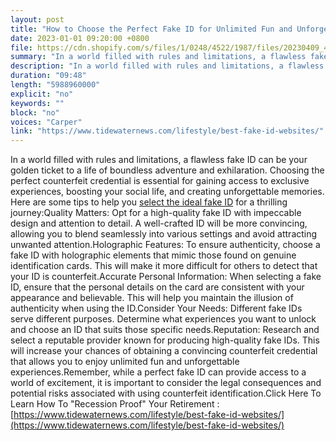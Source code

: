```yaml
---
layout: post
title: "How to Choose the Perfect Fake ID for Unlimited Fun and Unforgettable Experiences"
date: 2023-01-01 09:20:00 +0800
file: https://cdn.shopify.com/s/files/1/0248/4522/1987/files/20230409_4.mp3?v=1681044273
summary: "In a world filled with rules and limitations, a flawless fake ID can be your golden ticket to a life of boundless adventure and exhilaration. Choosing the perfect counterfeit credential is essential for gaining access to exclusive experiences, boosting your social life, and creating unforgettable memories. Here are some tips to help you select the ideal fake ID for a thrilling journey:Quality Matters: Opt for a high-quality fake ID with impeccable design and attention to detail. A well-crafted ID will be more convincing, allowing you to blend seamlessly into various settings and avoid attracting unwanted attention.Holographic Features: To ensure authenticity, choose a fake ID with holographic elements that mimic those found on genuine identification cards. This will make it more difficult for others to detect that your ID is counterfeit.Accurate Personal Information: When selecting a fake ID, ensure that the personal details on the card are consistent with your appearance and believable. This will help you maintain the illusion of authenticity when using the ID.Consider Your Needs: Different fake IDs serve different purposes. Determine what experiences you want to unlock and choose an ID that suits those specific needs.Reputation: Research and select a reputable provider known for producing high-quality fake IDs. This will increase your chances of obtaining a convincing counterfeit credential that allows you to enjoy unlimited fun and unforgettable experiences.Remember, while a perfect fake ID can provide access to a world of excitement, it is important to consider the legal consequences and potential risks associated with using counterfeit identification."
description: "In a world filled with rules and limitations, a flawless fake ID can be your golden ticket to a life of boundless adventure and exhilaration. Choosing the perfect counterfeit credential is essential for gaining access to exclusive experiences, boosting your social life, and creating unforgettable memories. Here are some tips to help you <a href='https://www.tidewaternews.com/lifestyle/best-fake-id-websites/'>select the ideal fake ID</a> for a thrilling journey:Quality Matters: Opt for a high-quality fake ID with impeccable design and attention to detail. A well-crafted ID will be more convincing, allowing you to blend seamlessly into various settings and avoid attracting unwanted attention.Holographic Features: To ensure authenticity, choose a fake ID with holographic elements that mimic those found on genuine identification cards. This will make it more difficult for others to detect that your ID is counterfeit.Accurate Personal Information: When selecting a fake ID, ensure that the personal details on the card are consistent with your appearance and believable. This will help you maintain the illusion of authenticity when using the ID.Consider Your Needs: Different fake IDs serve different purposes. Determine what experiences you want to unlock and choose an ID that suits those specific needs.Reputation: Research and select a reputable provider known for producing high-quality fake IDs. This will increase your chances of obtaining a convincing counterfeit credential that allows you to enjoy unlimited fun and unforgettable experiences.Remember, while a perfect fake ID can provide access to a world of excitement, it is important to consider the legal consequences and potential risks associated with using counterfeit identification.Click Here To Learn How To Recession Proof Your Retirement:<a href='https://www.tidewaternews.com/lifestyle/best-fake-id-websites/'>https://www.tidewaternews.com/lifestyle/best-fake-id-websites/</a> "
duration: "09:48"
length: "5988960000"
explicit: "no"
keywords: ""
block: "no"
voices: "Carper"
link: "https://www.tidewaternews.com/lifestyle/best-fake-id-websites/"
---
```


In a world filled with rules and limitations, a flawless fake ID can be your golden ticket to a life of boundless adventure and exhilaration. Choosing the perfect counterfeit credential is essential for gaining access to exclusive experiences, boosting your social life, and creating unforgettable memories. Here are some tips to help you [select the ideal fake ID](https://www.tidewaternews.com/lifestyle/best-fake-id-websites/) for a thrilling journey:Quality Matters: Opt for a high-quality fake ID with impeccable design and attention to detail. A well-crafted ID will be more convincing, allowing you to blend seamlessly into various settings and avoid attracting unwanted attention.Holographic Features: To ensure authenticity, choose a fake ID with holographic elements that mimic those found on genuine identification cards. This will make it more difficult for others to detect that your ID is counterfeit.Accurate Personal Information: When selecting a fake ID, ensure that the personal details on the card are consistent with your appearance and believable. This will help you maintain the illusion of authenticity when using the ID.Consider Your Needs: Different fake IDs serve different purposes. Determine what experiences you want to unlock and choose an ID that suits those specific needs.Reputation: Research and select a reputable provider known for producing high-quality fake IDs. This will increase your chances of obtaining a convincing counterfeit credential that allows you to enjoy unlimited fun and unforgettable experiences.Remember, while a perfect fake ID can provide access to a world of excitement, it is important to consider the legal consequences and potential risks associated with using counterfeit identification.Click Here To Learn How To "Recession Proof" Your Retirement
:[https://www.tidewaternews.com/lifestyle/best-fake-id-websites/](https://www.tidewaternews.com/lifestyle/best-fake-id-websites/)
